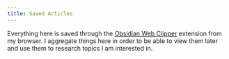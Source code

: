 ```yaml
---
title: Saved Articles
---
```

Everything here is saved through the [Obsidian Web Clipper](https://obsidian.md/clipper) extension from my browser. I aggregate things here in order to be able to view them later and use them to research topics I am interested in. 